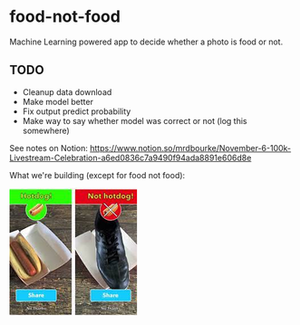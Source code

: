 # food-not-food

Machine Learning powered app to decide whether a photo is food or not.

## TODO
* Cleanup data download
* Make model better
* Fix output predict probability
* Make way to say whether model was correct or not (log this somewhere)

See notes on Notion: https://www.notion.so/mrdbourke/November-6-100k-Livestream-Celebration-a6ed0836c7a9490f94ada8891e606d8e

What we're building (except for food not food):

<img src="images/hotdog-not-hotdog.jpeg"/>